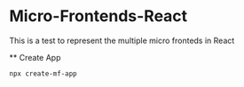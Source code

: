# Micro-Frontends-React
This is a test to represent the multiple micro fronteds in React



** Create App

    npx create-mf-app